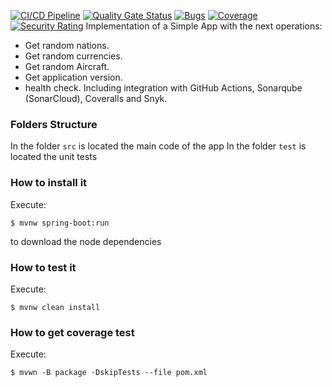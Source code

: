 [![CI/CD Pipeline](https://github.com/brayang264/faker/actions/workflows/build.yml/badge.svg)](https://github.com/brayang264/faker/actions/workflows/build.yml)
[![Quality Gate Status](https://sonarcloud.io/api/project_badges/measure?project=brayang264_faker&metric=alert_status)](https://sonarcloud.io/summary/new_code?id=brayang264_faker)
[![Bugs](https://sonarcloud.io/api/project_badges/measure?project=brayang264_faker&metric=bugs)](https://sonarcloud.io/summary/new_code?id=brayang264_faker)
[![Coverage](https://sonarcloud.io/api/project_badges/measure?project=brayang264_faker&metric=coverage)](https://sonarcloud.io/summary/new_code?id=brayang264_faker)
[![Security Rating](https://sonarcloud.io/api/project_badges/measure?project=brayang264_faker&metric=security_rating)](https://sonarcloud.io/summary/new_code?id=brayang264_faker)
Implementation of a Simple App with the next operations:
* Get random nations.
* Get random currencies.
* Get random Aircraft.
* Get application version.
* health check.
  Including integration with GitHub Actions, Sonarqube (SonarCloud), Coveralls and
  Snyk.
### Folders Structure
In the folder `src` is located the main code of the app
In the folder `test` is located the unit tests
### How to install it
Execute:
```shell
$ mvnw spring-boot:run
```
to download the node dependencies
### How to test it
Execute:
```shell
$ mvnw clean install
```
### How to get coverage test
Execute:
```shell
$ mvwn -B package -DskipTests --file pom.xml
```